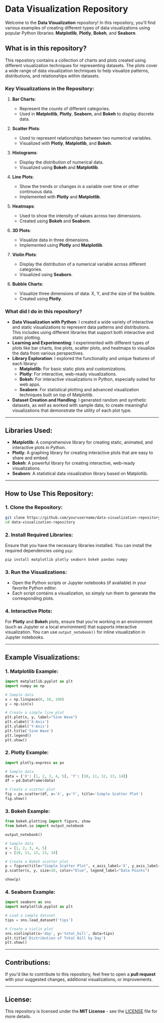 # **Data Visualization Repository**

Welcome to the **Data Visualization** repository! In this repository, you'll find various examples of creating different types of data visualizations using popular Python libraries: **Matplotlib**, **Plotly**, **Bokeh**, and **Seaborn**.

## **What is in this repository?**

This repository contains a collection of charts and plots created using different visualization techniques for representing datasets. The plots cover a wide range of data visualization techniques to help visualize patterns, distributions, and relationships within datasets.

### **Key Visualizations in the Repository**:
1. **Bar Charts**: 
   - Represent the counts of different categories.
   - Used in **Matplotlib**, **Plotly**, **Seaborn**, and **Bokeh** to display discrete data.

2. **Scatter Plots**: 
   - Used to represent relationships between two numerical variables.
   - Visualized with **Plotly**, **Matplotlib**, and **Bokeh**.

3. **Histograms**:
   - Display the distribution of numerical data.
   - Visualized using **Bokeh** and **Matplotlib**.

4. **Line Plots**:
   - Show the trends or changes in a variable over time or other continuous data.
   - Implemented with **Plotly** and **Matplotlib**.

5. **Heatmaps**:
   - Used to show the intensity of values across two dimensions.
   - Created using **Bokeh** and **Seaborn**.

6. **3D Plots**:
   - Visualize data in three dimensions.
   - Implemented using **Plotly** and **Matplotlib**.

7. **Violin Plots**:
   - Display the distribution of a numerical variable across different categories.
   - Visualized using **Seaborn**.

8. **Bubble Charts**:
   - Visualize three dimensions of data: X, Y, and the size of the bubble.
   - Created using **Plotly**.

### **What did I do in this repository?**

- **Data Visualization with Python**: I created a wide variety of interactive and static visualizations to represent data patterns and distributions. This includes using different libraries that support both interactive and static plotting.
- **Learning and Experimenting**: I experimented with different types of plots like bar charts, line plots, scatter plots, and heatmaps to visualize the data from various perspectives.
- **Library Exploration**: I explored the functionality and unique features of each library:
    - **Matplotlib**: For basic static plots and customizations.
    - **Plotly**: For interactive, web-ready visualizations.
    - **Bokeh**: For interactive visualizations in Python, especially suited for web apps.
    - **Seaborn**: For statistical plotting and advanced visualization techniques built on top of Matplotlib.
- **Dataset Creation and Handling**: I generated random and synthetic datasets, as well as worked with sample data, to create meaningful visualizations that demonstrate the utility of each plot type.

---

## **Libraries Used**:

- **Matplotlib**: A comprehensive library for creating static, animated, and interactive plots in Python.
- **Plotly**: A graphing library for creating interactive plots that are easy to share and embed.
- **Bokeh**: A powerful library for creating interactive, web-ready visualizations.
- **Seaborn**: A statistical data visualization library based on Matplotlib.

---

## **How to Use This Repository**:

### 1. **Clone the Repository**:
```bash
git clone https://github.com/yourusername/data-visualization-repository.git
cd data-visualization-repository
```

### 2. **Install Required Libraries**:
Ensure that you have the necessary libraries installed. You can install the required dependencies using `pip`:
```bash
pip install matplotlib plotly seaborn bokeh pandas numpy
```

### 3. **Run the Visualizations**:
- Open the Python scripts or Jupyter notebooks (if available) in your favorite Python editor.
- Each script contains a visualization, so simply run them to generate the corresponding plots.

### 4. **Interactive Plots**:
For **Plotly** and **Bokeh** plots, ensure that you're working in an environment (such as Jupyter or a local environment) that supports interactive visualization. You can use `output_notebook()` for inline visualization in Jupyter notebooks.

---

## **Example Visualizations**:

### 1. **Matplotlib Example**:
```python
import matplotlib.pyplot as plt
import numpy as np

# Sample data
x = np.linspace(0, 10, 100)
y = np.sin(x)

# Create a simple line plot
plt.plot(x, y, label="Sine Wave")
plt.xlabel('X-Axis')
plt.ylabel('Y-Axis')
plt.title('Sine Wave')
plt.legend()
plt.show()
```

### 2. **Plotly Example**:
```python
import plotly.express as px

# Sample data
data = {'X': [1, 2, 3, 4, 5], 'Y': [10, 11, 12, 13, 14]}
df = pd.DataFrame(data)

# Create a scatter plot
fig = px.scatter(df, x='X', y='Y', title='Simple Scatter Plot')
fig.show()
```

### 3. **Bokeh Example**:
```python
from bokeh.plotting import figure, show
from bokeh.io import output_notebook

output_notebook()

# Sample data
x = [1, 2, 3, 4, 5]
y = [10, 11, 12, 13, 14]

# Create a Bokeh scatter plot
p = figure(title="Simple Scatter Plot", x_axis_label='X', y_axis_label='Y')
p.scatter(x, y, size=10, color="blue", legend_label="Data Points")

show(p)
```

### 4. **Seaborn Example**:
```python
import seaborn as sns
import matplotlib.pyplot as plt

# Load a sample dataset
tips = sns.load_dataset('tips')

# Create a violin plot
sns.violinplot(x='day', y='total_bill', data=tips)
plt.title('Distribution of Total Bill by Day')
plt.show()
```

---

## **Contributions**:
If you'd like to contribute to this repository, feel free to open a **pull request** with your suggested changes, additional visualizations, or improvements.

---

## **License**:
This repository is licensed under the **MIT License** - see the [LICENSE](LICENSE) file for more details.
